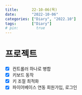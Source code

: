 ```yaml
---
title:      22-10-06(목)
date:       "2022-10-06"
categories: ["Diary", "2022.10"]
tags:       ["Diary"]
# pin:        true
---
```


# 프로젝트
- [x] 컨트롤러 하나로 병합
- [x] 키보드 동작
- [x] 키 조절 최적화
- [x] 파이어베이스 연동 회원가입, 로그인